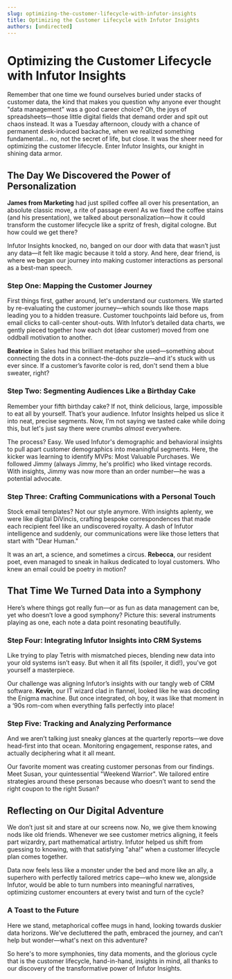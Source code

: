 ```yaml
---
slug: optimizing-the-customer-lifecycle-with-infutor-insights
title: Optimizing the Customer Lifecycle with Infutor Insights
authors: [undirected]
---
```



# Optimizing the Customer Lifecycle with Infutor Insights

Remember that one time we found ourselves buried under stacks of customer data, the kind that makes you question why anyone ever thought "data management" was a good career choice? Oh, the joys of spreadsheets—those little digital fields that demand order and spit out chaos instead. It was a Tuesday afternoon, cloudy with a chance of permanent desk-induced backache, when we realized something fundamental... no, not the secret of life, but close. It was the sheer need for optimizing the customer lifecycle. Enter Infutor Insights, our knight in shining data armor.

## The Day We Discovered the Power of Personalization

**James from Marketing** had just spilled coffee all over his presentation, an absolute classic move, a rite of passage even! As we fixed the coffee stains (and his presentation), we talked about personalization—how it could transform the customer lifecycle like a spritz of fresh, digital cologne. But how could we get there?

Infutor Insights knocked, no, banged on our door with data that wasn’t just any data—it felt like magic because it told a story. And here, dear friend, is where we began our journey into making customer interactions as personal as a best-man speech.

### Step One: Mapping the Customer Journey

First things first, gather around, let's understand our customers. We started by re-evaluating the customer journey—which sounds like those maps leading you to a hidden treasure. Customer touchpoints laid before us, from email clicks to call-center shout-outs. With Infutor’s detailed data charts, we gently pieced together how each dot (dear customer) moved from one oddball motivation to another.

**Beatrice** in Sales had this brilliant metaphor she used—something about connecting the dots in a connect-the-dots puzzle—and it's stuck with us ever since. If a customer’s favorite color is red, don't send them a blue sweater, right?

### Step Two: Segmenting Audiences Like a Birthday Cake

Remember your fifth birthday cake? If not, think delicious, large, impossible to eat all by yourself. That’s your audience. Infutor Insights helped us slice it into neat, precise segments. Now, I’m not saying we tasted cake while doing this, but let's just say there were crumbs *almost* everywhere.

The process? Easy. We used Infutor's demographic and behavioral insights to pull apart customer demographics into meaningful segments. Here, the kicker was learning to identify MVPs: Most Valuable Purchases. We followed Jimmy (always Jimmy, he's prolific) who liked vintage records. With insights, Jimmy was now more than an order number—he was a potential advocate. 

### Step Three: Crafting Communications with a Personal Touch

Stock email templates? Not our style anymore. With insights aplenty, we were like digital DiVincis, crafting bespoke correspondences that made each recipient feel like an undiscovered royalty. A dash of Infutor intelligence and suddenly, our communications were like those letters that start with "Dear Human." 

It was an art, a science, and sometimes a circus. **Rebecca**, our resident poet, even managed to sneak in haikus dedicated to loyal customers. Who knew an email could be poetry in motion?

## That Time We Turned Data into a Symphony 

Here’s where things got really fun—or as fun as data management can be, yet who doesn’t love a good symphony? Picture this: several instruments playing as one, each note a data point resonating beautifully. 

### Step Four: Integrating Infutor Insights into CRM Systems

Like trying to play Tetris with mismatched pieces, blending new data into your old systems isn’t easy. But when it all fits (spoiler, it did!), you've got yourself a masterpiece. 

Our challenge was aligning Infutor’s insights with our tangly web of CRM software. **Kevin**, our IT wizard clad in flannel, looked like he was decoding the Enigma machine. But once integrated, oh boy, it was like that moment in a ‘90s rom-com when everything falls perfectly into place!

### Step Five: Tracking and Analyzing Performance

And we aren’t talking just sneaky glances at the quarterly reports—we dove head-first into that ocean. Monitoring engagement, response rates, and actually deciphering what it all meant. 

Our favorite moment was creating customer personas from our findings. Meet Susan, your quintessential "Weekend Warrior". We tailored entire strategies around these personas because who doesn’t want to send the right coupon to the right Susan?

## Reflecting on Our Digital Adventure

We don’t just sit and stare at our screens now. No, we give them knowing nods like old friends. Whenever we see customer metrics aligning, it feels part wizardry, part mathematical artistry. Infutor helped us shift from guessing to knowing, with that satisfying "aha!" when a customer lifecycle plan comes together. 

Data now feels less like a monster under the bed and more like an ally, a superhero with perfectly tailored metrics cape—who knew we, alongside Infutor, would be able to turn numbers into meaningful narratives, optimizing customer encounters at every twist and turn of the cycle?

### A Toast to the Future

Here we stand, metaphorical coffee mugs in hand, looking towards duskier data horizons. We’ve decluttered the path, embraced the journey, and can’t help but wonder—what's next on this adventure?

So here's to more symphonies, tiny data moments, and the glorious cycle that is the customer lifecycle, hand-in-hand, insights in mind, all thanks to our discovery of the transformative power of Infutor Insights.
```
